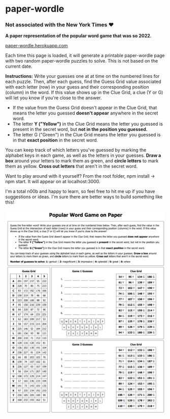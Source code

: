 # paper-wordle

### Not associated with the New York Times ❤️

**A paper representation of the popular word game that was so 2022.**

[paper-wordle.herokuapp.com](https://paper-wordle.herokuapp.com/)

Each time this page is loaded, it will generate a printable paper-wordle page with two random paper-wordle puzzles to solve. This is not based on the current date.

**Instructions:**
Write your guesses one at at time on the numbered lines for each puzzle. Then, after each guess, find the Guess Grid value associated with each letter (row) in your guess and their corresponding position (column) in the word. If this value shows up in the Clue Grid, a clue (Y or G) will let you know if you're close to the answer.

- If the value from the Guess Grid doesn't appear in the Clue Grid, that means the letter you guessed **doesn't appear** anywhere in the secret word.
- The letter **Y ("Yellow")** in the Clue Grid means the letter you guessed is present in the secret word, but **not in the position you guessed.**
- The letter G ("Green") in the Clue Grid means the letter you guessed is in that **exact position** in the secret word.

You can keep track of which letters you've guessed by marking the alphabet keys in each game, as well as the letters in your guesses. **Draw a box** around your letters to mark them as green, and **circle letters** to mark them as yellow. **Cross out letters** that aren't in the secret word.

Want to play around with it yourself? From the root folder, npm install -> npm start. It will appear on at localhost:3000.

I'm a total n00b and happy to learn, so feel free to hit me up if you have suggestions or ideas. I'm sure there are better ways to build something like this!

![Screenshot of the paper-wordle app](/public/images/screenshot.png)
